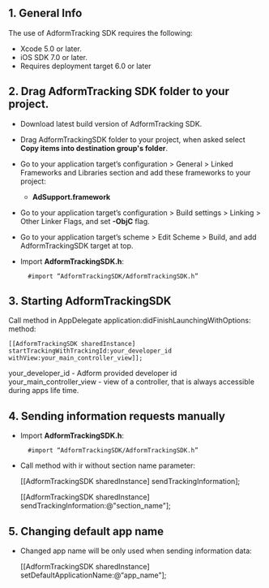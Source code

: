 ## 1. General Info

The use of AdformTracking SDK requires the following:

* Xcode 5.0 or later.
* iOS SDK 7.0 or later.
* Requires deployment target 6.0 or later

## 2. Drag AdformTracking SDK folder to your project.

* Download latest build version of AdformTracking SDK.
* Drag AdformTrackingSDK folder to your project, when asked select **Copy items into destination group's folder**.

* Go to your application target’s configuration > General > Linked Frameworks and Libraries section and add these frameworks to your project:
   * **AdSupport.framework**

* Go to your application target’s configuration > Build settings > Linking > Other Linker Flags, and set **-ObjC** flag.


* Go to your application target’s scheme > Edit Scheme > Build, and add AdformTrackingSDK target at top.

* Import **AdformTrackingSDK.h**:
    
		#import “AdformTrackingSDK/AdformTrackingSDK.h”

## 3. Starting AdformTrackingSDK

Call method in AppDelegate application:didFinishLaunchingWithOptions: method:

	[[AdformTrackingSDK sharedInstance] startTrackingWithTrackingId:your_developer_id withView:your_main_controller_view]];	 

your_developer_id - Adform provided developer id
your_main_controller_view - view of a controller, that is always accessible during apps life time.

## 4. Sending information requests manually

* Import **AdformTrackingSDK.h**:
    
		#import “AdformTrackingSDK/AdformTrackingSDK.h”

* Call method with ir without section name parameter:

	[[AdformTrackingSDK sharedInstance] sendTrackingInformation];
	
	[[AdformTrackingSDK sharedInstance] sendTrackingInformation:@"section_name"];
	

## 5. Changing default app name

* Changed app name will be only used when sending information data:
	
	[[AdformTrackingSDK sharedInstance] setDefaultApplicationName:@“app_name"];

